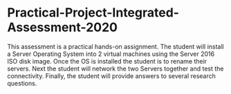 # Practical-Project-Integrated-Assessment-2020
This assessment is a practical hands-on assignment. The student will install a Server Operating 
System into 2 virtual machines using the Server 2016 ISO disk image. Once the OS is installed the 
student is to rename their servers. Next the student will network the two Servers together and test the 
connectivity. Finally, the student will provide answers to several research questions.

